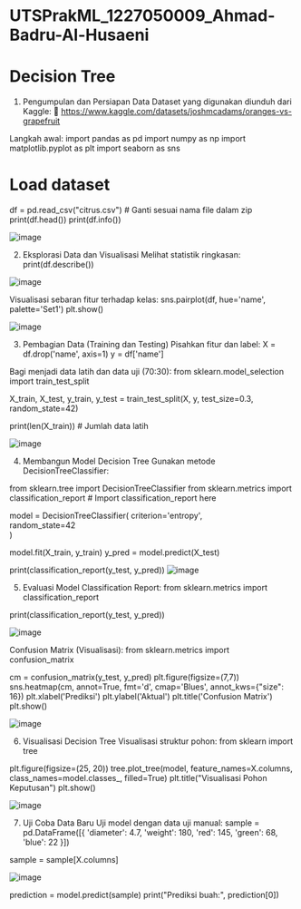 # UTSPrakML_1227050009_Ahmad-Badru-Al-Husaeni
# Decision Tree

 1. Pengumpulan dan Persiapan Data
Dataset yang digunakan diunduh dari Kaggle: 🔗 https://www.kaggle.com/datasets/joshmcadams/oranges-vs-grapefruit

Langkah awal:
import pandas as pd
import numpy as np
import matplotlib.pyplot as plt
import seaborn as sns

# Load dataset
df = pd.read_csv("citrus.csv")  # Ganti sesuai nama file dalam zip
print(df.head())
print(df.info())

![image](https://github.com/user-attachments/assets/63acdfb1-fc0c-48ad-99eb-71bc9c051de2)

 2. Eksplorasi Data dan Visualisasi
Melihat statistik ringkasan:
print(df.describe())

![image](https://github.com/user-attachments/assets/46739f56-89cf-4f02-8807-07b7fffdb82e)

Visualisasi sebaran fitur terhadap kelas:
sns.pairplot(df, hue='name', palette='Set1')
plt.show()

![image](https://github.com/user-attachments/assets/e3b67768-9151-49b4-b006-81292f1600ec)


 3. Pembagian Data (Training dan Testing)
Pisahkan fitur dan label:
X = df.drop('name', axis=1)
y = df['name']

Bagi menjadi data latih dan data uji (70:30):
from sklearn.model_selection import train_test_split

X_train, X_test, y_train, y_test = train_test_split(X, y, test_size=0.3, random_state=42)

print(len(X_train))  # Jumlah data latih

![image](https://github.com/user-attachments/assets/9f0464d0-ed10-4249-8845-e3080be47808)

 4. Membangun Model Decision Tree
Gunakan metode DecisionTreeClassifier:

from sklearn.tree import DecisionTreeClassifier
from sklearn.metrics import classification_report  # Import classification_report here

model = DecisionTreeClassifier(
    criterion='entropy',            
    random_state=42             
)

model.fit(X_train, y_train)
y_pred = model.predict(X_test)

print(classification_report(y_test, y_pred))
![image](https://github.com/user-attachments/assets/e8d5bdab-20fa-43f2-9b27-f75576b69189)

 5. Evaluasi Model
 Classification Report:
from sklearn.metrics import classification_report

print(classification_report(y_test, y_pred))

![image](https://github.com/user-attachments/assets/240b647a-23ff-49fe-9cbe-7ca49937770e)

 Confusion Matrix (Visualisasi):
 from sklearn.metrics import confusion_matrix

cm = confusion_matrix(y_test, y_pred)
plt.figure(figsize=(7,7))
sns.heatmap(cm, annot=True, fmt='d', cmap='Blues', annot_kws={"size": 16})
plt.xlabel('Prediksi')
plt.ylabel('Aktual')
plt.title('Confusion Matrix')
plt.show()

![image](https://github.com/user-attachments/assets/e5a1b300-cbec-4d87-8701-80083d82fa1a)


 6. Visualisasi Decision Tree
Visualisasi struktur pohon:
from sklearn import tree

plt.figure(figsize=(25, 20))
tree.plot_tree(model, feature_names=X.columns, class_names=model.classes_, filled=True)
plt.title("Visualisasi Pohon Keputusan")
plt.show()

![image](https://github.com/user-attachments/assets/9d18268a-7878-49f7-8f16-fde6404e9ef3)


 7. Uji Coba Data Baru
Uji model dengan data uji manual:
sample = pd.DataFrame([{
    'diameter': 4.7,
    'weight': 180,
    'red': 145,
    'green': 68,
    'blue': 22
}])

sample = sample[X.columns]

![image](https://github.com/user-attachments/assets/23f2631b-9599-42b6-bf0f-3ea8f919b472)

prediction = model.predict(sample)
print("Prediksi buah:", prediction[0])
